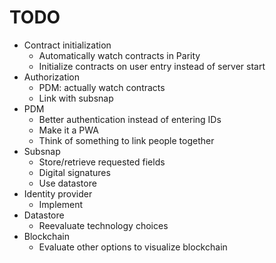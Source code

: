 # TODO

* Contract initialization
  * Automatically watch contracts in Parity
  * Initialize contracts on user entry instead of server start
* Authorization
  * PDM: actually watch contracts
  * Link with subsnap
* PDM
  * Better authentication instead of entering IDs
  * Make it a PWA
  * Think of something to link people together
* Subsnap
  * Store/retrieve requested fields
  * Digital signatures
  * Use datastore
* Identity provider
  * Implement
* Datastore
  * Reevaluate technology choices
* Blockchain
  * Evaluate other options to visualize blockchain

